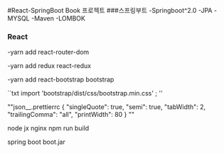 #React-SpringBoot Book 프로젝트
###스프링부트
-Springboot^2.0
-JPA
-MYSQL
-Maven
-LOMBOK

### React
-yarn add react-router-dom 

-yarn add redux react-redux

-yarn add react-bootstrap bootstrap

``txt
import  'bootstrap/dist/css/bootstrap.min.css' ; 
'' 


""json__.prettierrc
{
  "singleQuote": true,
  "semi": true,
  "tabWidth": 2,
  "trailingComma": "all",
  "printWidth": 80
}
""

node jx
nginx 
npm run build

spring boot boot.jar


